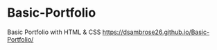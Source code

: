 # Basic-Portfolio
Basic Portfolio with HTML &amp; CSS
https://dsambrose26.github.io/Basic-Portfolio/
